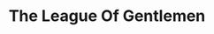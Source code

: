 ---
title: "The League Of Gentlemen"
summary: "British quartet of dark comedy writer–performers, formed in 1995."
image: "the-league-of-gentlemen.jpg"
apple_music_artist_url: "https://music.apple.com/gb/artist/the-league-of-gentlemen/422761230"
---
